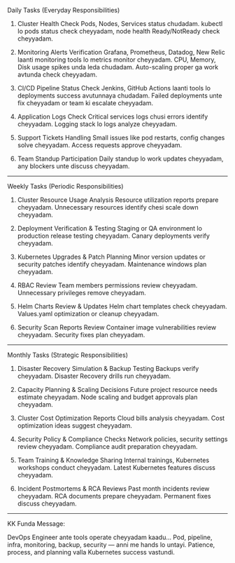 Daily Tasks (Everyday Responsibilities)

1. Cluster Health Check
Pods, Nodes, Services status chudadam.
kubectl lo pods status check cheyyadam, node health Ready/NotReady check cheyyadam.


2. Monitoring Alerts Verification
Grafana, Prometheus, Datadog, New Relic laanti monitoring tools lo metrics monitor cheyyadam.
CPU, Memory, Disk usage spikes unda leda chudadam.
Auto-scaling proper ga work avtunda check cheyyadam.


3. CI/CD Pipeline Status Check
Jenkins, GitHub Actions laanti tools lo deployments success avutunnaya chudadam.
Failed deployments unte fix cheyyadam or team ki escalate cheyyadam.


4. Application Logs Check
Critical services logs chusi errors identify cheyyadam.
Logging stack lo logs analyze cheyyadam.


5. Support Tickets Handling
Small issues like pod restarts, config changes solve cheyyadam.
Access requests approve cheyyadam.


6. Team Standup Participation
Daily standup lo work updates cheyyadam, any blockers unte discuss cheyyadam.




---

Weekly Tasks (Periodic Responsibilities)

1. Cluster Resource Usage Analysis
Resource utilization reports prepare cheyyadam.
Unnecessary resources identify chesi scale down cheyyadam.


2. Deployment Verification & Testing
Staging or QA environment lo production release testing cheyyadam.
Canary deployments verify cheyyadam.


3. Kubernetes Upgrades & Patch Planning
Minor version updates or security patches identify cheyyadam.
Maintenance windows plan cheyyadam.


4. RBAC Review
Team members permissions review cheyyadam.
Unnecessary privileges remove cheyyadam.


5. Helm Charts Review & Updates
Helm chart templates check cheyyadam.
Values.yaml optimization or cleanup cheyyadam.


6. Security Scan Reports Review
Container image vulnerabilities review cheyyadam.
Security fixes plan cheyyadam.




---

Monthly Tasks (Strategic Responsibilities)

1. Disaster Recovery Simulation & Backup Testing
Backups verify cheyyadam.
Disaster Recovery drills run cheyyadam.


2. Capacity Planning & Scaling Decisions
Future project resource needs estimate cheyyadam.
Node scaling and budget approvals plan cheyyadam.


3. Cluster Cost Optimization Reports
Cloud bills analysis cheyyadam.
Cost optimization ideas suggest cheyyadam.


4. Security Policy & Compliance Checks
Network policies, security settings review cheyyadam.
Compliance audit preparation cheyyadam.


5. Team Training & Knowledge Sharing
Internal trainings, Kubernetes workshops conduct cheyyadam.
Latest Kubernetes features discuss cheyyadam.


6. Incident Postmortems & RCA Reviews
Past month incidents review cheyyadam.
RCA documents prepare cheyyadam.
Permanent fixes discuss cheyyadam.

---

KK Funda Message:

DevOps Engineer ante tools operate cheyyadam kaadu…
Pod, pipeline, infra, monitoring, backup, security — anni me hands lo untayi.
Patience, process, and planning valla Kubernetes success vastundi.
